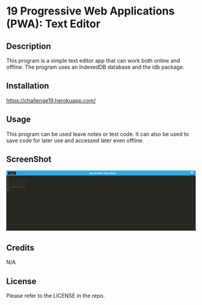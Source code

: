 # 19 Progressive Web Applications (PWA): Text Editor

## Description

This program is a simple text editor app that can work both online and offline. The program uses an IndexedDB database and the idb package.

## Installation

https://challenge19.herokuapp.com/

## Usage

This program can be used leave notes or test code. It can also be used to save code for later use and accessed later even offline.

## ScreenShot

![screemshot of program](./Screenshot%202023-03-06%20214305.png)


## Credits

N/A

## License

Please refer to the LICENSE in the repo.